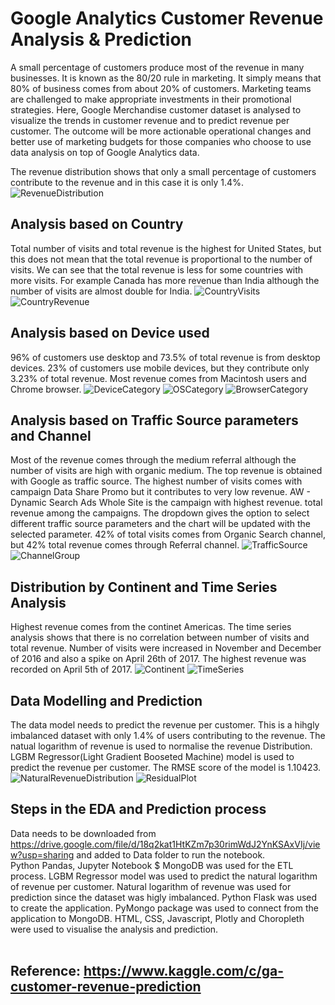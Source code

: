 # Google Analytics Customer Revenue Analysis & Prediction
A small percentage of customers produce most of the revenue in many businesses. It is known as the 80/20 rule in marketing. It simply means that 80% of business comes from about 20% of customers. Marketing teams are challenged to make appropriate investments in their promotional strategies. Here, Google Merchandise customer dataset is analysed to visualize the trends in customer revenue and to predict revenue per customer. The outcome will be more actionable operational changes and better use of marketing budgets for those companies who choose to use data analysis on top of Google Analytics data.<br>

The revenue distribution shows that only a small percentage of customers contribute to the revenue and in this case it is only 1.4%.
![RevenueDistribution](Figures/CustomerRevenueDist.png "RevenueDistribution")
## Analysis based on Country

Total number of visits and total revenue is the highest for United States, but this does not mean that the total revenue is proportional to the number of visits. We can see that the total revenue is less for some countries with more visits. For example Canada has more revenue than India although the number of visits are almost double for India.
![CountryVisits](Figures/country_visits.png "Total Visits based on Country")
![CountryRevenue](Figures/country_revenue.png "Total Revenue based on Country")

## Analysis based on Device used

96% of customers use desktop and 73.5% of total revenue is from desktop devices. 23% of customers use mobile devices, but they contribute only 3.23% of total revenue. Most revenue comes from Macintosh users and Chrome browser.
![DeviceCategory](Figures/device_category.png "Total Visits and Revenue based on Device Category")
![OSCategory](Figures/os_category.png "Total Revenue based on OS Category")
![BrowserCategory](Figures/browser_category.png "Total Revenue based on Browser Category")
## Analysis based on Traffic Source parameters and Channel

Most of the revenue comes through the medium referral although the number of visits are high with organic medium. The top revenue is obtained with Google as traffic source. The highest number of visits comes with campaign Data Share Promo but it contributes to very low revenue. AW - Dynamic Search Ads Whole Site is the campaign with highest revenue. total revenue among the campaigns. The dropdown gives the option to select different traffic source parameters and the chart will be updated with the selected parameter.
42% of total visits comes from Organic Search channel, but 42% total revenue comes through Referral channel.
![TrafficSource](Figures/traffic_source.png "Total Visits and Revenue based on Traffic Source parameter")
![ChannelGroup](Figures/channel_group.png "Total Visits and Revenue based on Channel Group")
## Distribution by Continent and Time Series Analysis

Highest revenue comes from the continet Americas.
The time series analysis shows that there is no correlation between number of visits and total revenue. Number of visits were increased in November and December of 2016 and also a spike on April 26th of 2017. The highest revenue was recorded on April 5th of 2017.
![Continent](Figures/continent.png "Distribution of Visits and Revenue based on Continent")
![TimeSeries](Figures/timeseries.png "Time Series of Total Visits and Revenue")
## Data Modelling and Prediction

The data model needs to predict the revenue per customer. This is a hihgly imbalanced dataset with only 1.4% of users contributing to the revenue. The natual logarithm of revenue is used to normalise the revenue Distribution. LGBM Regressor(Light Gradient Booseted Machine) model is used to predict the revenue per customer. The RMSE score of the model is 1.10423.
![NaturalRevenueDistribution](Figures/NaturalRevenueDistribution.png "Natural Revenue Distribution")
![ResidualPlot](Figures/ResidualPlot.png "Residual Plot")

## Steps in the EDA and Prediction process
Data needs to be downloaded from https://drive.google.com/file/d/18q2kat1HtKZm7p30rimWdJ2YnKSAxVIj/view?usp=sharing and added to Data folder to run the notebook.<br>
Python Pandas, Jupyter Notebook $ MongoDB was used for the ETL process.
LGBM Regressor model was used to predict the natural logarithm of revenue per customer. Natural logarithm of revenue was used for prediction since the dataset was higly imbalanced.
Python Flask was used to create the application. PyMongo package was used to connect from the application to MongoDB.
HTML, CSS, Javascript, Plotly and Choropleth were used to visualise the analysis and prediction.
<br>
<br>

## Reference: https://www.kaggle.com/c/ga-customer-revenue-prediction